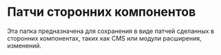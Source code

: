 # Патчи сторонних компонентов

Эта папка предназначена для сохранения в виде патчей сделанных в сторонних компонентах, таких как
CMS или модули расширения, изменений.
 
